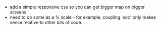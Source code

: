 * add a simple responsive css so you can get bigger map on bigger screens
* need to do some as a % scale - for example, coupling 'soc' only makes sense relative to other bits of code.